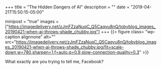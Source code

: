 +++
title = "The Hidden Dangers of AI"
description = ""
date = "2019-04-21T15:50:15-05:00"

minipost = "true"
images = ["https://imagedelivery.net/zJmFZzaNuqC_Q5Caqyu8nQ/tobyblog_images_20190421-when-ai-throws-shade_chubby.jpg"]
+++
{{< figure class= "wp-caption alignnone" alt="" src="https://imagedelivery.net/zJmFZzaNuqC_Q5Caqyu8nQ/tobyblog_images_20190421-when-ai-throws-shade_chubby.jpg/fit=scale-down,w=780,sharpen=1,f=auto,q=0.9,slow-connection-quality=0.3" >}}

What exactly are you trying to tell me, Facebook?
